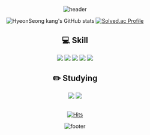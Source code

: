 
<div align=center>

![header](https://capsule-render.vercel.app/api?type=waving&color=00AC47&text=%20Hello!%20&fontAlignY=30&desc=I'm%20HyeonSeongKang&descAlignY=50&height=200&fontSize=60&fontColor=ffffff)

![HyeonSeong kang's GitHub stats](https://github-readme-stats.vercel.app/api?username=hyeonseongkang&theme=dark&show_icons=true)
[![Solved.ac Profile](http://mazassumnida.wtf/api/v2/generate_badge?boj=lol101)](https://solved.ac/lol101/)

## :computer: Skill 
<img src="https://img.shields.io/badge/Java-007396?style=flat-square&logo=java&logoColor=white"/>
<img src="https://img.shields.io/badge/Swift-F05138?style=flat-square&logo=Swift&logoColor=white"/>
<img src="https://img.shields.io/badge/Python-3766AB?style=flat-square&logo=Python&logoColor=white"/>
<img src="https://img.shields.io/badge/AndroidStudio-3DDC84?style=flat-square&logo=Android%20Studio&logoColor=white"/>
<img src="https://img.shields.io/badge/Firebase-FFCA28?style=flat-square&logo=Firebase&logoColor=white"/>

<br>

## :pencil2: Studying
<img src="https://img.shields.io/badge/SpringBoot-6DB33F?style=flat-square&logo=Spring%20Boot&logoColor=white"/>
<img src="https://img.shields.io/badge/Tensorflow-FF6F00?style=flat-square&logo=Tensorflow&logoColor=white"/>

<br>
<br>

[![Hits](https://hits.seeyoufarm.com/api/count/incr/badge.svg?url=https%3A%2F%2Fgithub.com%2Fhyeonseongkang&count_bg=%2379C83D&title_bg=%23555555&icon=&icon_color=%23E7E7E7&title=hits&edge_flat=false)](https://hits.seeyoufarm.com)

![footer](https://capsule-render.vercel.app/api?section=footer&type=waving&color=00AC47)
</div>



<div align="center">



</div>

<!--
**hyeonseongkang/hyeonseongkang** is a ✨ _special_ ✨ repository because its `README.md` (this file) appears on your GitHub profile.

Here are some ideas to get you started:

- 🔭 I’m currently working on ...
- 🌱 I’m currently learning ...
- 👯 I’m looking to collaborate on ...
- 🤔 I’m looking for help with ...
- 💬 Ask me about ...
- 📫 How to reach me: ...
- 😄 Pronouns: ...
- ⚡ Fun fact: ...
-->
